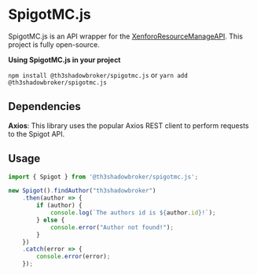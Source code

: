 # SpigotMC.js
SpigotMC.js is an API wrapper for the [XenforoResourceManageAPI](https://github.com/SpigotMC/XenforoResourceManagerAPI). This project is fully open-source.

**Using SpigotMC.js in your project**

`npm install @th3shadowbroker/spigotmc.js` or `yarn add @th3shadowbroker/spigotmc.js`

## Dependencies
**Axios**: This library uses the popular Axios REST client to perform requests to the Spigot API.

## Usage
```typescript
import { Spigot } from '@th3shadowbroker/spigotmc.js';

new Spigot().findAuthor("th3shadowbroker")
    .then(author => {
        if (author) {
            console.log(`The authors id is ${author.id}!`);
        } else {
            console.error("Author not found!");
        }
    })
    .catch(error => {
        console.error(error);
    });
```
